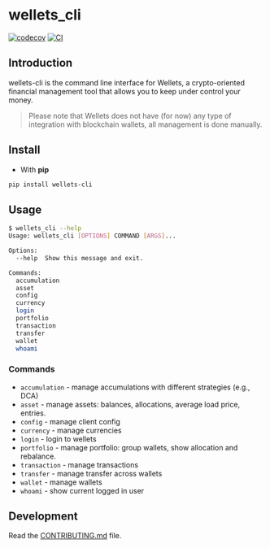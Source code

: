# wellets_cli

[![codecov](https://codecov.io/gh/lparolari/wellets-cli/branch/main/graph/badge.svg?token=wellets-cli_token_here)](https://codecov.io/gh/lparolari/wellets-cli)
[![CI](https://github.com/lparolari/wellets-cli/actions/workflows/main.yml/badge.svg)](https://github.com/lparolari/wellets-cli/actions/workflows/main.yml)

## Introduction

wellets-cli is the command line interface for Wellets, a crypto-oriented
financial management tool that allows you to keep under control your money.

> Please note that Wellets does not have (for now) any type of integration with
> blockchain wallets, all management is done manually.

## Install

* With **pip**

```bash
pip install wellets-cli
```

## Usage

```bash
$ wellets_cli --help
Usage: wellets_cli [OPTIONS] COMMAND [ARGS]...

Options:
  --help  Show this message and exit.

Commands:
  accumulation
  asset
  config
  currency
  login
  portfolio
  transaction
  transfer
  wallet
  whoami
```

### Commands

* `accumulation` - manage accumulations with different strategies (e.g., DCA)
* `asset` - manage assets: balances, allocations, average load price, entries.
* `config` - manage client config
* `currency` - manage currencies
* `login` - login to wellets
* `portfolio` - manage portfolio: group wallets, show allocation and rebalance.
* `transaction` - manage transactions
* `transfer` - manage transfer across wallets
* `wallet` - manage wallets
* `whoami` - show current logged in user

## Development

Read the [CONTRIBUTING.md](CONTRIBUTING.md) file.
